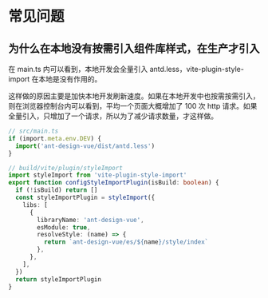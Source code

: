 # 常见问题

## 为什么在本地没有按需引入组件库样式，在生产才引入

在 main.ts 内可以看到，本地开发会全量引入 antd.less，vite-plugin-style-import 在本地是没有作用的。

这样做的原因主要是加快本地开发刷新速度。如果在本地开发中也按需按需引入，则在浏览器控制台内可以看到，平均一个页面大概增加了 100 次 http 请求。如果全量引入，只增加了一个请求，所以为了减少请求数量，才这样做。

```typescript
// src/main.ts
if (import.meta.env.DEV) {
  import('ant-design-vue/dist/antd.less')
}

// build/vite/plugin/styleImport
import styleImport from 'vite-plugin-style-import'
export function configStyleImportPlugin(isBuild: boolean) {
  if (!isBuild) return []
  const styleImportPlugin = styleImport({
    libs: [
      {
        libraryName: 'ant-design-vue',
        esModule: true,
        resolveStyle: (name) => {
          return `ant-design-vue/es/${name}/style/index`
        },
      },
    ],
  })
  return styleImportPlugin
}
```
